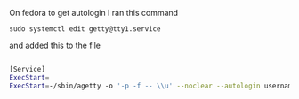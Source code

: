 On fedora to get autologin I ran this command 

`sudo systemctl edit getty@tty1.service`

and added this to the file
```
```
```bash 
[Service]
ExecStart=
ExecStart=-/sbin/agetty -o '-p -f -- \\u' --noclear --autologin username %I $TERM
